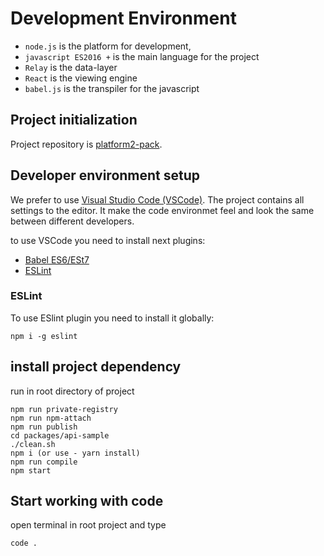 # Development Environment

* `node.js` is the platform for development,
* `javascript ES2016 +` is the main language for the project
* `Relay` is the data-layer
* `React` is the viewing engine
* `babel.js` is the transpiler for the javascript

##  Project initialization

Project repository is [platform2-pack](http://gitlab.pfrus.com/vedmalex/platform2-pack.git).

## Developer environment setup

We prefer to use [Visual Studio Code (VSCode)](https://code.visualstudio.com/). The project contains all settings to the editor. It make the code environmet feel and look the same between different developers.

to use VSCode you need to install next plugins:

* [Babel ES6/ESt7](https://marketplace.visualstudio.com/items?itemName=dzannotti.vscode-babel-coloring)
* [ESLint](https://marketplace.visualstudio.com/items?itemName=dbaeumer.vscode-eslint)

### ESLint

To use ESlint plugin you need to install it globally:

```
npm i -g eslint
```

## install project dependency

run in root directory of project

```
npm run private-registry
npm run npm-attach
npm run publish
cd packages/api-sample
./clean.sh
npm i (or use - yarn install)
npm run compile
npm start
```

## Start working with code

open terminal in root project and type

```bash 
code .
```




